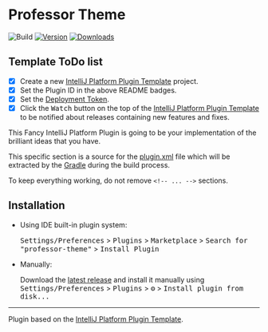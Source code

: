 # Professor Theme

![Build](https://github.com/austintraver/professor-theme/workflows/Build/badge.svg)
[![Version](https://img.shields.io/jetbrains/plugin/v/16230.svg)](https://plugins.jetbrains.com/plugin/16230)
[![Downloads](https://img.shields.io/jetbrains/plugin/d/16230.svg)](https://plugins.jetbrains.com/plugin/16230)

## Template ToDo list
- [x] Create a new [IntelliJ Platform Plugin Template][template] project.
- [x] Set the Plugin ID in the above README badges.
- [x] Set the [Deployment Token](https://plugins.jetbrains.com/docs/marketplace/plugin-upload.html).
- [x] Click the <kbd>Watch</kbd> button on the top of the [IntelliJ Platform Plugin Template][template] to be notified about releases containing new features and fixes.

<!-- Plugin description -->
This Fancy IntelliJ Platform Plugin is going to be your implementation of the brilliant ideas that you have.

This specific section is a source for the [plugin.xml](/src/main/resources/META-INF/plugin.xml) file which will be extracted by the [Gradle](/build.gradle.kts) during the build process.

To keep everything working, do not remove `<!-- ... -->` sections. 
<!-- Plugin description end -->

## Installation

- Using IDE built-in plugin system:
  
  <kbd>Settings/Preferences</kbd> > <kbd>Plugins</kbd> >
  <kbd>Marketplace</kbd> > <kbd>Search for "professor-theme"</kbd> >
  <kbd>Install Plugin</kbd>
  
- Manually:

  Download the
  [latest release](https://github.com/austintraver/professor-theme/releases/latest)
  and install it manually using <kbd>Settings/Preferences</kbd> >
  <kbd>Plugins</kbd> > <kbd>⚙️</kbd> > <kbd>Install plugin from
  disk...</kbd>


---
Plugin based on the [IntelliJ Platform Plugin Template][template].

[template]: https://github.com/JetBrains/intellij-platform-plugin-template
